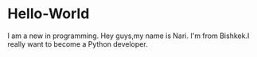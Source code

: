 # Hello-World
I am a new in programming.
Hey guys,my name is Nari. I'm from Bishkek.I really want to become a Python developer. 
